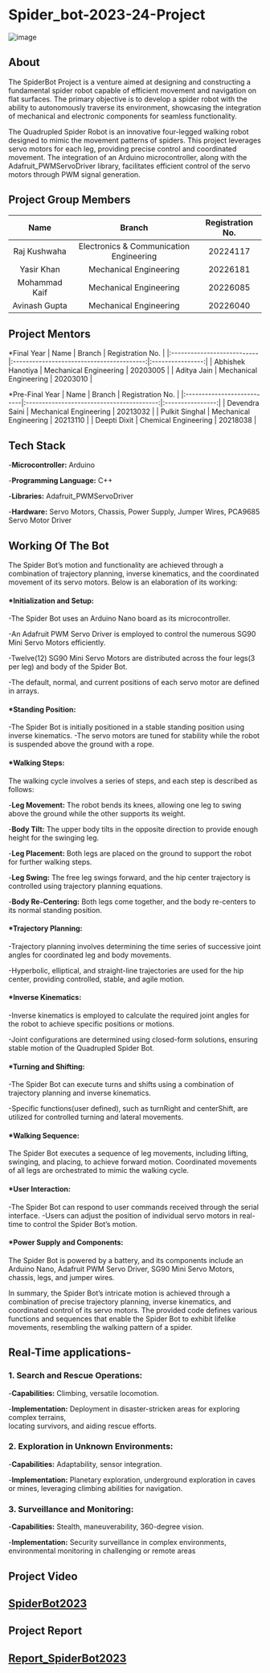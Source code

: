 # Spider_bot-2023-24-Project
![image](https://github.com/utkarsh1236/Image_to_text_conversion-2022-23-Project/assets/110242820/d318c1dd-fe28-4817-b11e-07643c498637)
## About
The SpiderBot Project is a venture aimed at designing and constructing a fundamental spider robot capable of efficient movement and navigation on flat surfaces. The primary objective is to develop a spider robot with the ability to autonomously traverse its environment, showcasing the integration of mechanical and electronic components for seamless functionality.

The Quadrupled Spider Robot is an innovative four-legged walking robot designed to mimic the movement patterns of spiders. This project leverages servo motors for each leg, providing precise control and coordinated movement. The integration of an Arduino microcontroller, along with the Adafruit_PWMServoDriver library, facilitates efficient control of the servo motors through PWM signal generation.


## Project Group Members
|     Name     |        Branch       | Registration No. |
|:------------:|:------------------:|:----------------:|
| Raj Kushwaha  | Electronics & Communication Engineering |    20224117     |
|   Yasir Khan   |  Mechanical Engineering  |    20226181     |
| Mohammad Kaif  |  Mechanical Engineering  |    20226085     |
| Avinash Gupta  |  Mechanical Engineering  |    20226040     |
## Project Mentors
 *Final Year
|         Name                |             Branch                        | Registration No. |
|:---------------------------|:-----------------------------------------:|:----------------:|
| Abhishek Hanotiya               | Mechanical Engineering |    20203005     |
| Aditya Jain             | Mechanical Engineering         |     20203010     |

 *Pre-Final Year
 |         Name                |             Branch                        | Registration No. |
|:---------------------------|:-----------------------------------------:|:----------------:|
| Devendra Saini             | Mechanical Engineering | 20213032          |
| Pulkit Singhal             | Mechanical Engineering | 20213110        |
| Deepti Dixit               | Chemical Engineering   | 20218038          |
 
## Tech Stack
-**Microcontroller:** Arduino

-**Programming Language:** C++

-**Libraries:** Adafruit_PWMServoDriver

-**Hardware:** Servo Motors, Chassis, Power Supply, Jumper Wires, PCA9685 Servo Motor Driver

## Working Of The Bot 
The Spider Bot’s motion and functionality are achieved through a combination of trajectory planning, inverse kinematics, and the coordinated movement of its servo motors. Below is an elaboration of its working:

#### *Initialization and Setup:
-The Spider Bot uses an Arduino Nano board as its microcontroller.

-An Adafruit PWM Servo Driver is employed to control the numerous SG90 Mini Servo Motors 
 efficiently.
 
-Twelve(12)  SG90 Mini Servo Motors are distributed across the four legs(3 per leg) and body of 
 the Spider Bot.
 
-The default, normal, and current positions of each servo motor are defined in arrays.

#### *Standing Position:
-The Spider Bot is initially positioned in a stable standing position using inverse kinematics.
-The servo motors are tuned for stability while the robot is suspended above the ground with a rope.

#### *Walking Steps:
The walking cycle involves a series of steps, and each step is described as follows:

-**Leg Movement:** The robot bends its knees, allowing one leg to swing above the ground while the other supports its weight.

-**Body Tilt:** The upper body tilts in the opposite direction to provide enough height for the swinging leg.

-**Leg Placement:** Both legs are placed on the ground to support the robot for further walking steps.

-**Leg Swing:** The free leg swings forward, and the hip center trajectory is controlled using trajectory planning equations.

-**Body Re-Centering:** Both legs come together, and the body re-centers to its normal standing position.

#### *Trajectory Planning:
-Trajectory planning involves determining the time series of successive joint angles for coordinated leg and body movements.

-Hyperbolic, elliptical, and straight-line trajectories are used for the hip center, providing controlled, stable, and agile motion.

#### *Inverse Kinematics:
-Inverse kinematics is employed to calculate the required joint angles for the robot to achieve specific positions or motions.

-Joint configurations are determined using closed-form solutions, ensuring stable motion of the Quadrupled Spider Bot.

#### *Turning and Shifting:
-The Spider Bot can execute turns and shifts using a combination of trajectory planning      and inverse kinematics.

-Specific functions(user defined), such as turnRight and centerShift, are utilized for     controlled turning and lateral movements.

#### *Walking Sequence:
The Spider Bot executes a sequence of leg movements, including lifting, swinging, and placing, to achieve forward motion. Coordinated movements of all legs are orchestrated to mimic the walking cycle.

#### *User Interaction:
-The Spider Bot can respond to user commands received through the serial interface.
-Users can adjust the position of individual servo motors in real-time to control the Spider 
 Bot’s motion.

#### *Power Supply and Components:
 The Spider Bot is powered by a battery, and its components include an Arduino Nano, Adafruit PWM Servo Driver, SG90 Mini Servo Motors, chassis, legs, and jumper wires.
 
 In summary, the Spider Bot’s intricate motion is achieved through a combination of precise trajectory planning, inverse kinematics, and coordinated control of its servo motors. The provided code defines various functions and sequences that enable the Spider Bot to exhibit lifelike movements, resembling the walking pattern of a spider.



## Real-Time applications-
### 1. Search and Rescue Operations:
   
-**Capabilities:** Climbing, versatile locomotion.

-**Implementation:** Deployment in disaster-stricken areas for exploring complex terrains,   
  locating survivors, and aiding rescue efforts.
  
### 2. Exploration in Unknown Environments:
   
-**Capabilities:** Adaptability, sensor integration.
   
-**Implementation:** Planetary exploration, underground exploration in caves or mines, 
  leveraging climbing abilities for navigation.

### 3. Surveillance and Monitoring:
 
-**Capabilities:** Stealth, maneuverability, 360-degree vision.

-**Implementation:** Security surveillance in complex environments, environmental monitoring 
  in challenging or remote areas

## Project Video
## [SpiderBot2023](https://youtu.be/ZHi4U2DVGm4?si=ttzeoL9jR6Jwlb94)

## Project Report
## [Report_SpiderBot2023](https://docs.google.com/document/d/1DtQAQrDl-bjDf1Mu_34E0jmQEdQHOWo6iXqOOF1qsy8/edit?usp=sharing)

